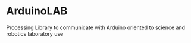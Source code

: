 # ArduinoLAB
Processing Library to communicate with Arduino oriented to science and robotics laboratory use
